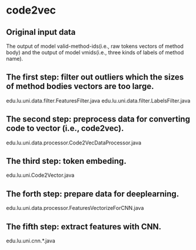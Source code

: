 # code2vec

## Original input data
The output of model valid-method-ids(i.e., raw tokens vectors of method body)  and the output of model vmids(i.e., three kinds of labels of method name).

## The first step: filter out outliers which the sizes of method bodies vectors are too large.
edu.lu.uni.data.filter.FeaturesFilter.java
edu.lu.uni.data.filter.LabelsFilter.java

## The second step: preprocess data for converting code to vector (i.e., code2vec).
edu.lu.uni.data.processor.Code2VecDataProcessor.java

## The third step: token embeding.
edu.lu.uni.Code2Vector.java

## The forth step: prepare data for deeplearning.
edu.lu.uni.data.processor.FeaturesVectorizeForCNN.java

## The fifth step: extract features with CNN.
edu.lu.uni.cnn.*.java
